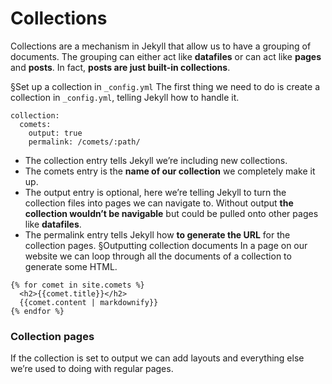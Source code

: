 # Collections
Collections are a mechanism in Jekyll that allow us to have a grouping of documents.
The grouping can either act like **datafiles** or can act like **pages** and **posts**.
In fact, **posts are just built-in collections**.

§Set up a collection in `_config.yml`
The first thing we need to do is create a collection in `_config.yml`, telling Jekyll how to handle it.

```
collection:
  comets:
    output: true
    permalink: /comets/:path/
```
- The collection entry tells Jekyll we’re including new collections.
- The comets entry is the **name of our collection** we completely make it up.
- The output entry is optional, here we’re telling Jekyll to turn the collection files into pages we can navigate to.
Without output **the collection wouldn’t be navigable** but could be pulled onto other pages like **datafiles**.
- The permalink entry tells Jekyll how **to generate the URL** for the collection pages.
§Outputting collection documents
In a page on our website we can loop through all the documents of a collection to generate some HTML.

```
{% for comet in site.comets %}
  <h2>{{comet.title}}</h2>
  {{comet.content | markdownify}}
{% endfor %}
```

### Collection pages
If the collection is set to output we can add layouts and everything else we’re used to doing with regular pages.
